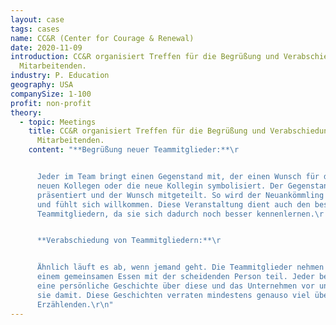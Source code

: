 ```yaml
---
layout: case
tags: cases
name: CC&R (Center for Courage & Renewal)
date: 2020-11-09
introduction: CC&R organisiert Treffen für die Begrüßung und Verabschiedung von
  Mitarbeitenden.
industry: P. Education
geography: USA
companySize: 1-100
profit: non-profit
theory:
  - topic: Meetings
    title: CC&R organisiert Treffen für die Begrüßung und Verabschiedung von
      Mitarbeitenden.
    content: "**Begrüßung neuer Teammitglieder:**\r


      Jeder im Team bringt einen Gegenstand mit, der einen Wunsch für den
      neuen Kollegen oder die neue Kollegin symbolisiert. Der Gegenstand wird
      präsentiert und der Wunsch mitgeteilt. So wird der Neuankömmling gefeiert
      und fühlt sich willkommen. Diese Veranstaltung dient auch den bestehenden
      Teammitgliedern, da sie sich dadurch noch besser kennenlernen.\r


      **Verabschiedung von Teammitgliedern:**\r


      Ähnlich läuft es ab, wenn jemand geht. Die Teammitglieder nehmen an
      einem gemeinsamen Essen mit der scheidenden Person teil. Jeder bereitet
      eine persönliche Geschichte über diese und das Unternehmen vor und feiert
      sie damit. Diese Geschichten verraten mindestens genauso viel über die
      Erzählenden.\r\n"
---
```

